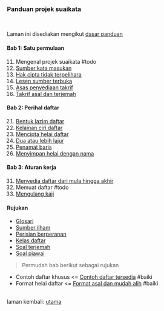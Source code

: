 ---
---

### Panduan projek suaikata
&ensp;  

Laman ini disediakan mengikut [dasar panduan](dasar.md)

#### Bab 1: Satu permulaan

11. Mengenal projek suaikata #todo
12. [Sumber kata masukan](bab/sumber.md)
13. [Hak cipta tidak terpelihara](bab/hak-cipta.md)
14. [Lesen sumber terbuka](bab/lesen.md)
15. [Asas penyediaan takrif](bab/asas.md)
16. [Takrif asal dan terjemah](bab/takrif.md)

#### Bab 2: Perihal daftar

21. [Bentuk lazim daftar](bab/lazim.md)
22. [Kelainan ciri daftar](bab/lain.md)
23. [Mencipta helai daftar](bab/helai.md)
24. [Dua atau lebih lajur](bab/lajur.md)
25. [Penamat baris](bab/baris.md)
26. [Menyimpan helai dengan nama](bab/nama.md)

#### Bab 3: Aturan kerja

31. [Menyedia daftar dari mula hingga akhir](bab/sedia.md)
32. Memuat daftar #todo
33. [Mengulang kaji](bab/ulang-kaji.md)

#### Rujukan

- [Glosari](ruj/glosari.md)
- [Sumber ilham](ruj/ilham.md)
- [Perisian berperanan](ruj/perisian.md)
- [Kelas daftar](ruj/kelas.md)
- [Soal terjemah](ruj/terjemah.md)
- [Soal piawai](ruj/piawai.md)

> Permudah bab berikut sebagai rujukan

- Contoh daftar khusus <=
[Contoh daftar tersedia](bab/contoh.md) #baiki
- Format helai daftar <=
[Format asal dan mudah alih](bab/format.md) #baiki

&emsp;  
laman kembali: [utama][0]

  [0]: ../index.md
